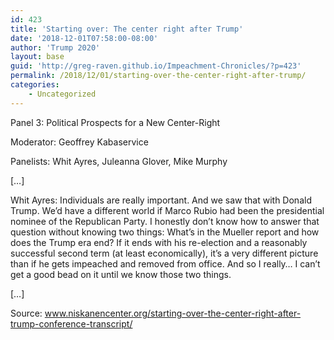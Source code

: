 ```yaml
---
id: 423
title: 'Starting over: The center right after Trump'
date: '2018-12-01T07:58:00-08:00'
author: 'Trump 2020'
layout: base
guid: 'http://greg-raven.github.io/Impeachment-Chronicles/?p=423'
permalink: /2018/12/01/starting-over-the-center-right-after-trump/
categories:
    - Uncategorized
---
```


Panel 3: Political Prospects for a New Center-Right

Moderator: Geoffrey Kabaservice

Panelists: Whit Ayres, Juleanna Glover, Mike Murphy

\[…\]

Whit Ayres: Individuals are really important. And we saw that with Donald Trump. We’d have a different world if Marco Rubio had been the presidential nominee of the Republican Party. I honestly don’t know how to answer that question without knowing two things: What’s in the Mueller report and how does the Trump era end? If it ends with his re-election and a reasonably successful second term (at least economically), it’s a very different picture than if he gets impeached and removed from office. And so I really… I can’t get a good bead on it until we know those two things.

\[…\]

Source: www.niskanencenter.org/starting-over-the-center-right-after-trump-conference-transcript/